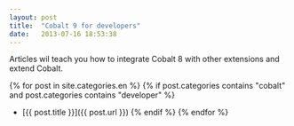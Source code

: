 ```yaml
---
layout: post
title:  "Cobalt 9 for developers"
date:   2013-07-16 18:53:38
---
```


Articles wil teach you how to integrate Cobalt 8 with other extensions and extend Cobalt.

{% for post in site.categories.en %}
{% if post.categories contains "cobalt" and post.categories contains "developer" %}
- [{{ post.title }}]({{ post.url }})
{% endif %}
{% endfor %}
